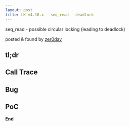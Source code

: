 ```yaml
---
layout: post
title: LK v4.16.x - seq_read - deadlock
---
```


seq_read - possible circular locking (leading to deadlock)

posted & found by [zer0day](https://kozistr.github.io/)

## tl;dr

## Call Trace

## Bug

## PoC

**End**